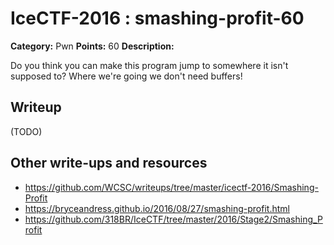 # IceCTF-2016 : smashing-profit-60

**Category:** Pwn
**Points:** 60
**Description:**

Do you think you can make this program jump to somewhere it isn't supposed to? Where we're going we don't need buffers!

## Writeup

(TODO)

## Other write-ups and resources

* https://github.com/WCSC/writeups/tree/master/icectf-2016/Smashing-Profit
* https://bryceandress.github.io/2016/08/27/smashing-profit.html
* https://github.com/318BR/IceCTF/tree/master/2016/Stage2/Smashing_Profit
